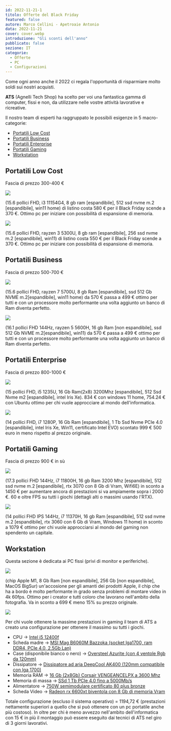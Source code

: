 ```yaml
---
id: 2022-11-21-1
titolo: Offerte del Black Friday
featured: false
autore: Marco Cellini - Apetroaie Antonio
data: 2022-11-21
cover: cover.webp
introduzione: "Gli sconti dell'anno"
pubblicato: false
sezione: IT
categorie:
  - Offerte
  - PC
  - Configurazioni
---
```


Come ogni anno anche il 2022 ci regala l'opportunità di risparmiare molto soldi sui nostri acquisti. 

**ATS** (Agnelli Tech Shop) ha scelto per voi una fantastica gamma di computer, fissi e non, da utilizzare nelle vostre attività lavorative e ricreative. 

Il nostro team di esperti ha raggruppato le possibili esigenze in 5 macro-categorie: 
- <a href="#lowcost">Portatili Low Cost</a>
- <a href="#business">Portatili Business</a>
- <a href="#enterprise">Portatili Enterprise</a>
- <a href="#gaming">Portatili Gaming</a>
- <a href="#workstation">Workstation</a><a name="lowcost"></a>

## Portatili Low Cost
Fascia di prezzo 300-400 €

<a href="https://amzn.to/3hVS2tr" target="_blanck"><img src="/img/posts/offerte-del-black-friday/pc-lowcost1.webp"></a>

(15.6 pollici FHD, i3 11154G4, 8 gb ram [espandibile], 512 ssd nvme m.2 [espandibile], win11 home) di listino costa 580 € per il Black Friday scende a 370 €. Ottimo pc per iniziare con possibilità di espansione di memoria.

<a href="https://amzn.to/3Ay3vps" target="_blanck"><img src="/img/posts/offerte-del-black-friday/pc-lowcost2.webp"></a>

(15.6 pollici FHD, rayzen 3 5300U, 8 gb ram [espandibile], 256 ssd nvme m.2 [espandibile], win11) di listino costa 550 € per il Black Friday scende a 370 €. Ottimo pc per iniziare con possibilità di espansione di memoria.<a name="business"></a>

## Portatili Business
Fascia di prezzo 500-700 €

<a href="https://amzn.to/3gmeGuu" target="_blanck"><img src="/img/posts/offerte-del-black-friday/pc-business1.webp"></a>

(15.6 pollici FHD, rayzen 7 5700U, 8 gb Ram [espandibile], ssd 512 Gb NVME m.2[espandibile], win11 home) da 570 €  passa a 499 € ottimo per tutti e con un processore molto performante una volta aggiunto un banco di Ram diventa perfetto.

<a href="https://amzn.to/3AyglUQ" target="_blanck"><img src="/img/posts/offerte-del-black-friday/pc-business2.webp"></a>

(16.1 pollici FHD 144Hz, rayzen 5 5600H, 16 gb Ram [non espandibile], ssd 512 Gb NVME m.2[espandibile], win11) da 570 €  passa a 499 € ottimo per tutti e con un processore molto performante una volta aggiunto un banco di Ram diventa perfetto.<a name="enterprise"></a>

## Portatili Enterprise
Fascia di prezzo 800-1000 €

<a href="https://www.dell.com/it-it/shop/notebook-dell/nuovo-inspiron-15/spd/inspiron-15-3520-laptop/cn32004" target="_blanck"><img src="/img/posts/offerte-del-black-friday/pc-enterprise1.webp"></a>

(15 pollici FHD, i5 1235U, 16 Gb Ram(2x8) 3200Mhz [espandibile], 512 Ssd Nvme m2 [espandibile], intel Iris Xe). 834 € con windows 11 home, 754.24 € con Ubuntu ottimo per chi vuole approcciare al mondo dell'informatica.

<a href="https://amzn.to/3UWnuX8" target="_blanck"><img src="/img/posts/offerte-del-black-friday/pc-enterprise2.webp"></a>

(14 pollici FHD, i7 1280P, 16 Gb Ram [espandibile], 1 Tb Ssd Nvme PCIe 4.0 [espandibile], intel Iris Xe, Win11, certificato Intel EVO) scontato 999 € 500 euro in meno rispetto al prezzo originale.<a name="gaming"></a>

## Portatili Gaming
Fascia di prezzo 900 € in sù

<a href="https://amzn.to/3TWcyY0" target="_blanck"><img src="/img/posts/offerte-del-black-friday/pc-gaming1.webp"></a>

(17.3 pollici FHD 144Hz, i7 11800H, 16 gb Ram 3200 Mhz [espandibile], 512 ssd nvme m.2 [espandibile], rtx 3070 con 8 Gb di Vram, Wifi6E) in sconto a 1450 € per aumentare ancora di prestazioni si va ampiamente sopra i 2000 €. 60 e oltre FPS su tutti i giochi (dettagli alti o massimi usando l'RTX).

<a href="https://amzn.to/3EuB6lt" target="_blanck"><img src="/img/posts/offerte-del-black-friday/pc-gaming2.webp"></a>

(14 pollici FHD IPS 144Hz, i7 11370H, 16 gb Ram [espandibile], 512 ssd nvme m.2 [espandibile], rtx 3060 con 6 Gb di Vram, Windows 11 home) in sconto a 1079 € ottimo per chi vuole approcciarsi al mondo del gaming non spendento un capitale.<a name="workstation"></a>

## Workstation

Questa sezione è dedicata ai PC fissi (privi di monitor e periferiche).

<a href="https://amzn.to/3UXHYyD" target="_blanck"><img src="/img/posts/offerte-del-black-friday/workstation1.webp"></a>

(chip Apple M1, 8 Gb Ram [non espandibile], 256 Gb [non espandibile], MacOS BigSur) un'accosione per gli amanti dei prodotti Apple, il chip che ha a bordo è molto performante in grado senza problemi di montare video in 4k 60fps. Ottimo per i creator e tutti coloro che lavorano nell'ambito della fotografia. Va in sconto a 699 € meno 15% su prezzo originale. 

<img src="/img/posts/offerte-del-black-friday/workstation2.webp">

Per chi vuole ottenere la massime prestazioni in gaming il team di ATS a creato una configurazione per ottenere il massimo su tutti i giochi. 
- CPU -> <a href="https://amzn.to/3UY5agq" target="_blanck">Intel i5 12400f</a>
- Scheda madre -> <a href="https://amzn.to/3XjWyCh" target="_blanck">MSI Mag B6060M Bazzoka (socket lga1700, ram DDR4, PCIe 4.0, 2.5Gb Lan)</a>
- Case (disponibile bianco o nero) -> <a href="https://amzn.to/3OooCQQ" target="_blanck">Oversteel Azurite (con 4 ventole Rgb da 120mm)</a>
- Dissipatore -> <a href="https://amzn.to/3EnvaKZ" target="_blanck">Dissipatore ad aria DeepCool AK400 (120mm compatibile con lga 1700)</a>
- Memoria RAM -> <a href="https://www.amazon.it/Corsair-VENGEANCELPX16GB-Pc4-28800-C181-35V-Desktop/dp/B07RM39V5F/ref=sr_1_1?__mk_it_IT=%C3%85M%C3%85%C5%BD%C3%95%C3%91&crid=1JFU42RH8MDO3&keywords=16+gb+ram+corsair&qid=1669054325&qu=eyJxc2MiOiIyLjY3IiwicXNhIjoiMi4wMiIsInFzcCI6IjAuMDAifQ%3D%3D&sprefix=16+gb+ram+corsa%2Caps%2C1045&sr=8-1" target="_blanck">16 Gb (2x8Gb) Corsair VENGEANCELPX a 3600 Mhz</a>
- Memoria di massa -> <a href="https://amzn.to/3giCOOR" target="_blanck">SSd 1 Tb PCIe 4.0 fino a 5000Mb/s</a>
- Alimentatore -> <a href="https://amzn.to/3VeuuhP" target="_blanck">750W semimodulare certificato 80 plus bronze</a>
- Scheda Video -> <a href="https://amzn.to/3VcWjXF" target="_blanck">Radeon rx 6600xt biventola con 8 Gb di memoria Vram</a>

Totale configurazione (escluso il sistema operativo) = 1194,72 € (prestazioni nettamente superiori a quello che si può ottenere con un pc portatile anche più costoso). In oltre per chi è meno avvezzo nell'ambito dell'informatica con 15 € in più il montaggio può essere eseguito dai tecnici di ATS nel giro di 3 giorni lavorativi. 
